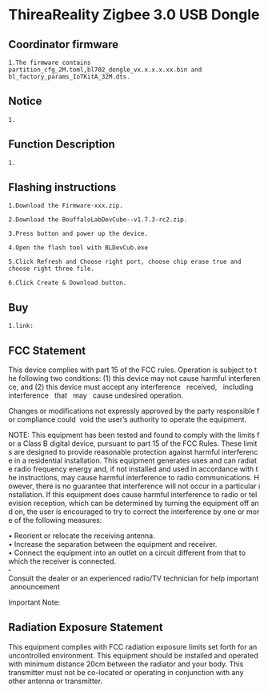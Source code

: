 # ThireaReality Zigbee 3.0 USB Dongle

## Coordinator firmware
    1.The firmware contains partition_cfg_2M.toml,bl702_dongle_vx.x.x.x.xx.bin and bl_factory_params_IoTKitA_32M.dts.
## Notice
    1. 

## Function Description
    1. 

## Flashing instructions
    1.Download the Firmware-xxx.zip.

    2.Download the BouffaloLabDevCube--v1.7.3-rc2.zip.
    
    3.Press button and power up the device.
    
    4.Open the flash tool with BLDevCub.exe
    
    5.Click Refresh and Choose right port, choose chip erase true and choose right three file.
    
    6.Click Create & Download button. 

## Buy
    1.link:

## FCC Statement
This device complies with part 15 of the FCC rules. Operation is subject to the following two conditions: (1) this device may not cause harmful interference, and (2) this device must accept any interference   received,   including   interference   that   may   cause undesired operation. 

Changes or modifications not expressly approved by the party responsible for compliance could 
void the user’s authority to operate the equipment. 

NOTE: This equipment has been tested and found to comply with the limits for a Class B digital device, pursuant to part 15 of the FCC Rules. These limits are designed to provide reasonable protection against harmful interference in a residential installation. This equipment generates uses and can radiate radio frequency energy and, if not installed and used in accordance with the instructions, may cause harmful interference to radio communications. However, there is no guarantee that interference will not occur in a particular installation. If this equipment does cause harmful interference to radio or television reception, which can be determined by turning the equipment off and on, the user is encouraged to try to correct the interference by one or more of the following measures:  

• Reorient or relocate the receiving antenna.  
• Increase the separation between the equipment and receiver.  
• Connect the equipment into an outlet on a circuit different from that to which the receiver is connected.  
‐ Consult the dealer or an experienced radio/TV technician for help important announcement 

Important Note:
## Radiation Exposure Statement
This equipment complies with FCC radiation exposure limits set forth for an uncontrolled environment. This equipment should be installed and operated with minimum distance 20cm between the radiator and your body. 
This transmitter must not be co-located or operating in conjunction with any other antenna or transmitter.
